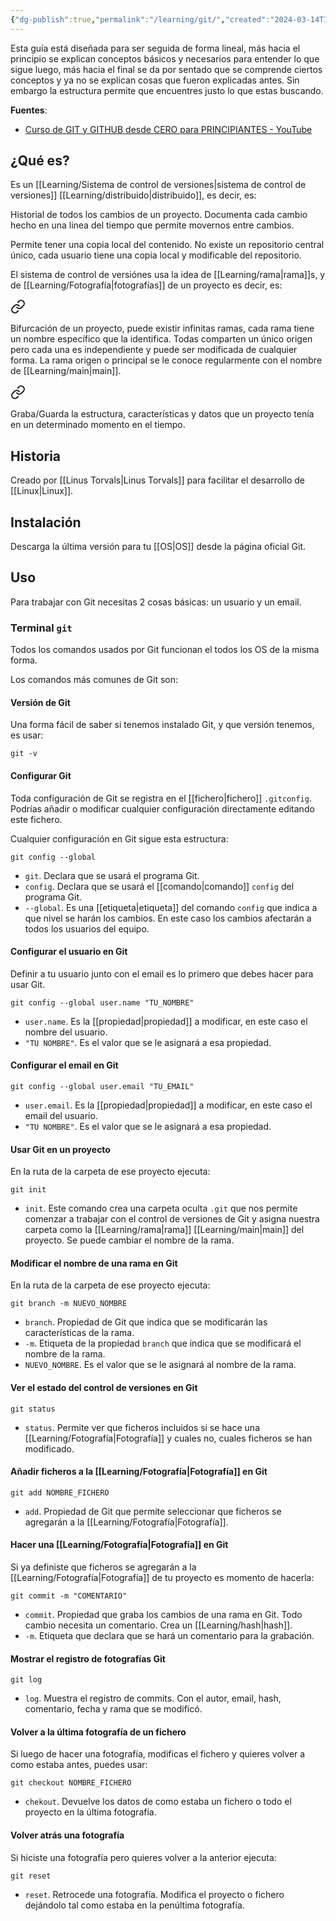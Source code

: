 ```yaml
---
{"dg-publish":true,"permalink":"/learning/git/","created":"2024-03-14T13:56","updated":"2024-03-14T15:14"}
---
```


Esta guía está diseñada para ser seguida de forma lineal, más hacia el principio se explican conceptos básicos y necesarios para entender lo que sigue luego, más hacia el final se da por sentado que se comprende ciertos conceptos y ya no se explican cosas que fueron explicadas antes. Sin embargo la estructura permite que encuentres justo lo que estas buscando.

**Fuentes**: 
- [Curso de GIT y GITHUB desde CERO para PRINCIPIANTES - YouTube](https://youtube.com/watch?v=3GymExBkKjE)
## ¿Qué es?
Es un [[Learning/Sistema de control de versiones\|sistema de control de versiones]] [[Learning/distribuido\|distribuido]], es decir, es:

<div class="transclusion internal-embed is-loaded"><div class="markdown-embed">



Historial de todos los cambios de un proyecto. Documenta cada cambio hecho en una linea del tiempo que permite movernos entre cambios. 

</div></div>


<div class="transclusion internal-embed is-loaded"><div class="markdown-embed">



Permite tener una copia local del contenido. No existe un repositorio central único, cada usuario tiene una copia local y modificable del repositorio. 

</div></div>


El sistema de control de versiónes usa la idea de [[Learning/rama\|rama]]s, y de [[Learning/Fotografía\|fotografías]] de un proyecto es decir, es:

<div class="transclusion internal-embed is-loaded"><a class="markdown-embed-link" href="/learning/rama/#200880" aria-label="Open link"><svg xmlns="http://www.w3.org/2000/svg" width="24" height="24" viewBox="0 0 24 24" fill="none" stroke="currentColor" stroke-width="2" stroke-linecap="round" stroke-linejoin="round" class="svg-icon lucide-link"><path d="M10 13a5 5 0 0 0 7.54.54l3-3a5 5 0 0 0-7.07-7.07l-1.72 1.71"></path><path d="M14 11a5 5 0 0 0-7.54-.54l-3 3a5 5 0 0 0 7.07 7.07l1.71-1.71"></path></svg></a><div class="markdown-embed">



Bifurcación de un proyecto, puede existir infinitas ramas, cada rama tiene un nombre específico que la identifica. Todas comparten un único origen pero cada una es independiente y puede ser modificada de cualquier forma. La rama origen o principal se le conoce regularmente con el nombre de [[Learning/main\|main]]. 

</div></div>


<div class="transclusion internal-embed is-loaded"><a class="markdown-embed-link" href="/learning/fotografia/#3dcda9" aria-label="Open link"><svg xmlns="http://www.w3.org/2000/svg" width="24" height="24" viewBox="0 0 24 24" fill="none" stroke="currentColor" stroke-width="2" stroke-linecap="round" stroke-linejoin="round" class="svg-icon lucide-link"><path d="M10 13a5 5 0 0 0 7.54.54l3-3a5 5 0 0 0-7.07-7.07l-1.72 1.71"></path><path d="M14 11a5 5 0 0 0-7.54-.54l-3 3a5 5 0 0 0 7.07 7.07l1.71-1.71"></path></svg></a><div class="markdown-embed">



Graba/Guarda la estructura, características y datos que un proyecto tenía en un determinado momento en el tiempo. 

</div></div>



## Historia
Creado por [[Linus Torvals\|Linus Torvals]] para facilitar el desarrollo de [[Linux\|Linux]].

## Instalación
Descarga la última versión para tu [[OS\|OS]] desde la página oficial Git.

## Uso
Para trabajar con Git necesitas 2 cosas básicas: un usuario y un email.
### Terminal `git`
Todos los comandos usados por Git funcionan el todos los OS de la misma forma. 

Los comandos más comunes de Git son:

#### Versión de Git
Una forma fácil de saber si tenemos instalado Git, y que versión tenemos, es usar:
```shell
git -v
```

#### Configurar Git
Toda configuración de Git se registra en el [[fichero\|fichero]] `.gitconfig`. Podrías añadir o modificar cualquier configuración directamente editando este fichero.

Cualquier configuración en Git sigue esta estructura:
```shell
git config --global
```
- `git`. Declara que se usará el programa Git.
- `config`. Declara que se usará el [[comando\|comando]] `config` del programa Git.
- `--global`. Es una [[etiqueta\|etiqueta]] del comando `config` que indica a que nivel se harán los cambios. En este caso los cambios afectarán a todos los usuarios del equipo.

#### Configurar el usuario en Git
Definir a tu usuario junto con el email es lo primero que debes hacer para usar Git.
```shell
git config --global user.name "TU_NOMBRE"
```
- `user.name`. Es la [[propiedad\|propiedad]] a modificar, en este caso el nombre del usuario.
- `"TU NOMBRE"`. Es el valor que se le asignará a esa propiedad.

#### Configurar el email en Git
```shell
git config --global user.email "TU_EMAIL"
```
- `user.email`. Es la [[propiedad\|propiedad]] a modificar, en este caso el email del usuario.
- `"TU NOMBRE"`. Es el valor que se le asignará a esa propiedad.

#### Usar Git en un proyecto
En la ruta de la carpeta de ese proyecto ejecuta:
```shell
git init
```
- `init`. Este comando crea una carpeta oculta `.git` que nos permite comenzar a trabajar con el control de versiones de Git y asigna nuestra carpeta como la [[Learning/rama\|rama]] [[Learning/main\|main]] del proyecto. Se puede cambiar el nombre de la rama.

#### Modificar el nombre de una rama en Git
En la ruta de la carpeta de ese proyecto ejecuta:
```shell
git branch -m NUEVO_NOMBRE
```
- `branch`. Propiedad de Git que indica que se modificarán las características de la rama.
- `-m`. Etiqueta de la propiedad `branch` que indica que se modificará el nombre de la rama.
- `NUEVO_NOMBRE`. Es el valor que se le asignará al nombre de la rama. 

#### Ver el estado del control de versiones en Git
```shell
git status
```
- `status`. Permite ver que ficheros incluidos si se hace una [[Learning/Fotografía\|Fotografía]] y cuales no, cuales ficheros se han modificado.

#### Añadir ficheros a la [[Learning/Fotografía\|Fotografía]] en Git
```shell
git add NOMBRE_FICHERO
```
- `add`. Propiedad de Git que permite seleccionar que ficheros se agregarán a la [[Learning/Fotografía\|Fotografía]].

#### Hacer una [[Learning/Fotografía\|Fotografía]] en Git
Si ya definiste que ficheros se agregarán a la [[Learning/Fotografía\|Fotografía]] de tu proyecto es momento de hacerla:
```shell
git commit -m "COMENTARIO"
```
- `commit`. Propiedad que graba los cambios de una rama en Git. Todo cambio necesita un comentario. Crea un [[Learning/hash\|hash]].
- `-m`. Etiqueta que declara que se hará un comentario para la grabación.

#### Mostrar el registro de fotografías Git
```shell
git log
```
- `log`. Muestra el registro de commits. Con el autor, email, hash, comentario, fecha y rama que se modificó.

#### Volver a la última fotografía de un fichero
Si luego de hacer una fotografía, modificas el fichero y quieres volver a como estaba antes, puedes usar:
```shell
git checkout NOMBRE_FICHERO
```
- `chekout`. Devuelve los datos de como estaba un fichero o todo el proyecto en la última fotografía.

#### Volver atrás una fotografía
Si hiciste una fotografía pero quieres volver a la anterior ejecuta:
```shell
git reset
```
- `reset`. Retrocede una fotografía. Modifica el proyecto o fichero dejándolo tal como estaba en la penúltima fotografía.

